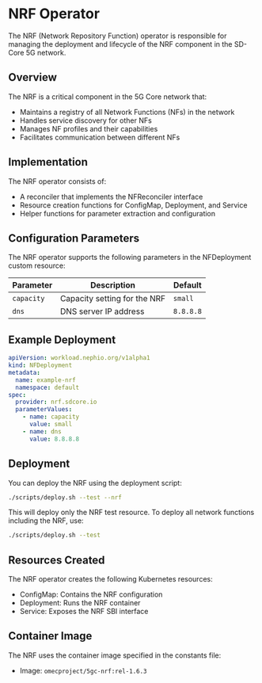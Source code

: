 # NRF Operator

The NRF (Network Repository Function) operator is responsible for managing the deployment and lifecycle of the NRF component in the SD-Core 5G network.

## Overview

The NRF is a critical component in the 5G Core network that:
- Maintains a registry of all Network Functions (NFs) in the network
- Handles service discovery for other NFs
- Manages NF profiles and their capabilities
- Facilitates communication between different NFs

## Implementation

The NRF operator consists of:
- A reconciler that implements the NFReconciler interface
- Resource creation functions for ConfigMap, Deployment, and Service
- Helper functions for parameter extraction and configuration

## Configuration Parameters

The NRF operator supports the following parameters in the NFDeployment custom resource:

| Parameter | Description | Default |
|-----------|-------------|---------|
| `capacity` | Capacity setting for the NRF | `small` |
| `dns` | DNS server IP address | `8.8.8.8` |

## Example Deployment

```yaml
apiVersion: workload.nephio.org/v1alpha1
kind: NFDeployment
metadata:
  name: example-nrf
  namespace: default
spec:
  provider: nrf.sdcore.io
  parameterValues:
    - name: capacity
      value: small
    - name: dns
      value: 8.8.8.8
```

## Deployment

You can deploy the NRF using the deployment script:

```bash
./scripts/deploy.sh --test --nrf
```

This will deploy only the NRF test resource. To deploy all network functions including the NRF, use:

```bash
./scripts/deploy.sh --test
```

## Resources Created

The NRF operator creates the following Kubernetes resources:
- ConfigMap: Contains the NRF configuration
- Deployment: Runs the NRF container
- Service: Exposes the NRF SBI interface

## Container Image

The NRF uses the container image specified in the constants file:
- Image: `omecproject/5gc-nrf:rel-1.6.3` 